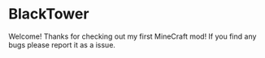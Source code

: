 BlackTower
============
Welcome!
Thanks for checking out my first MineCraft mod!
If you find any bugs please report it as a issue.